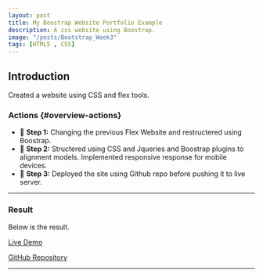 ```yaml
---
layout: post
title: My Boostrap Website Portfolio Example
description: A css website using Boostrap.
image: "/posts/Bootstrap_Week3"
tags: [HTML5 , CSS]
---
```


## Introduction

Created a website using CSS and flex tools.

### Actions  {#overview-actions}
- 🔹 **Step 1:** Changing the previous Flex Website and restructered using Boostrap. 
- 🔹 **Step 2:** Structered using CSS and Jqueries and Boostrap plugins to alignment models. Implemented responsive response for mobile devices.
- 🔹 **Step 3:** Deployed the site using Github repo before pushing it to live server.

---

### Result

Below is the result.

[Live Demo](https://darrensmith10.github.io/DarrenSmithBootStrapPortfolio/)

[GitHub Repository](https://github.com/DarrenSmith10/DarrenSmithBootStrapPortfolio)

---